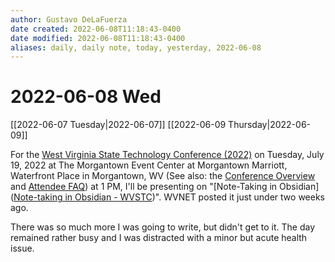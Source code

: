 ```yaml
---
author: Gustavo DeLaFuerza
date created: 2022-06-08T11:18:43-0400
date modified: 2022-06-08T11:18:43-0400
aliases: daily, daily note, today, yesterday, 2022-06-08
---
```


# 2022-06-08 Wed

[[2022-06-07 Tuesday|2022-06-07]]
[[2022-06-09 Thursday|2022-06-09]]

For the [West Virginia State Technology Conference (2022)](https://wvstc.com/) on Tuesday, July 19, 2022 at The Morgantown Event Center at Morgantown Marriott, Waterfront Place in Morgantown, WV (See also: the [Conference Overview](https://wvstc.com/conference-overview/) and [Attendee FAQ](https://wvstc.com/attendee-faqs/)) at 1 PM, I'll be presenting on "[Note-Taking in Obsidian]([Note-taking in Obsidian - WVSTC](https://wvstc.com/conference-sessions/note-taking-in-obsidian/))". WVNET posted it just under two weeks ago.

There was so much more I was going to write, but didn't get to it. The day remained rather busy and I was distracted with a minor but acute health issue.